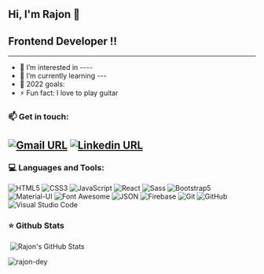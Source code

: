Hi, I'm Rajon 👋
---
## Frontend Developer !!
<!-- <p align="left"> <img src="https://komarev.com/ghpvc/?username=RajonDey&label=Profile%20views&color=129e00&style=plastic" alt="rajon-dey" /> </p> -->

---
- 👀 I’m interested in ----
- 🌱 I’m currently learning ---
- 🥅 2022 goals: 
- ⚡ Fun fact: I love to play guitar


### 📫 Get in touch:
[![Gmail URL](https://img.shields.io/badge/social--badge?style=social&label=email&logo=gmail)](mailto:hello@rajondey.com)
[![Linkedin URL](https://img.shields.io/badge/social--badge?style=social&label=linkedin&logo=linkedin)](https://www.linkedin.com/in/rajondey/)
---


### 💻 Languages and Tools:

![HTML5](https://img.shields.io/badge/-HTML5-000000?style=flat&logo=html5&logoColor=ffffff&labelColor=E34F26)
![CSS3](https://img.shields.io/badge/-CSS3-000000?style=flat&logo=css3&logoColor=ffffff&labelColor=1572B6)
![JavaScript](https://img.shields.io/badge/-JavaScript-000000?style=flat&logo=javascript)
![React](https://img.shields.io/badge/-React-000000?style=flat&logo=react)
![Sass](https://img.shields.io/badge/-Sass-000000?style=flat&logo=sass&logoColor=ffffff&labelColor=%23CC6699)
![Bootstrap5](https://img.shields.io/badge/-Bootstrap-000000?style=flat&logo=bootstrap&logoColor=ffffff&labelColor=563D7C)
![Material-UI](https://img.shields.io/badge/-Material%20UI-000000?style=flat&logo=Material%20UI&logoColor=ffffff&labelColor=0081CB)
![Font Awesome](https://img.shields.io/badge/-font%20awesome-000000?style=flat&logo=font-awesome&logoColor=339AF0&labelColor=ffffff)
![JSON](https://img.shields.io/badge/-JSON-000000?style=flat&logo=JSON&logoColor=000000&labelColor=ffffff)
![Firebase](https://img.shields.io/badge/-Firebase-000000?style=flat&logo=firebase&logoColor=FFA000&labelColor=ffffff)
![Git](https://img.shields.io/badge/-Git-000000?style=flat&logo=git&logoColor=F05032&labelColor=ffffff)
![GitHub](https://img.shields.io/badge/-GitHub-000000?style=flat&logo=github&logoColor=000000&labelColor=ffffff)
![Visual Studio Code](https://img.shields.io/badge/-VSCode-000000?style=flat&logo=visual-studio-code&labelColor=007ACC)



### ⭐ Github Stats

<p>&nbsp;<img align="center" src="https://github-readme-stats.vercel.app/api?username=RajonDey&show_icons=true&theme=cobalt&title_color=3cb480&locale=en" alt="Rajon's GitHub Stats" /></p>

<p><img align="left" src="https://github-readme-stats.vercel.app/api/top-langs?username=RajonDey&show_icons=true&theme=cobalt&title_color=3cb480&locale=en&layout=compact" alt="rajon-dey" /></p>

